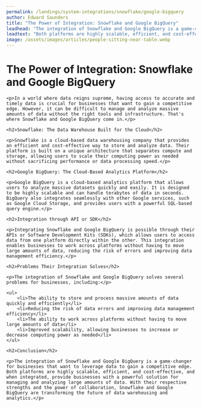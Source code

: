 ```yaml
---
permalink: /landings/system-integrations/snowflake/google-bigquery
author: Edward Saunders
title: "The Power of Integration: Snowflake and Google BigQuery"
leadhead: "The integration of Snowflake and Google BigQuery is a game-changer for businesses that want to leverage data to gain a competitive edge"
leadtext: "Both platforms are highly scalable, efficient, and cost-effective, and when integrated, provide businesses with a powerful solution for managing and analyzing large amounts of data. With their respective strengths and the power of collaboration, Snowflake and Google BigQuery are transforming the future of data warehousing and analytics."
image: /assets/images/articles/people-sitting-near-table.webp
---
```

<div class="arttext">
	<h1>The Power of Integration: Snowflake and Google BigQuery</h1>

	<p>In a world where data reigns supreme, having access to accurate and timely data is crucial for businesses that want to gain a competitive edge. However, it can be difficult to manage and analyze massive amounts of data without the right tools and infrastructure. That's where Snowflake and Google BigQuery come in.</p>

	<h2>Snowflake: The Data Warehouse Built for the Cloud</h2>

	<p>Snowflake is a cloud-based data warehousing company that provides an efficient and cost-effective way to store and analyze data. Their platform is built on a unique architecture that separates compute and storage, allowing users to scale their computing power as needed without sacrificing performance or data processing speed.</p>

	<h2>Google BigQuery: The Cloud-Based Analytics Platform</h2>

	<p>Google BigQuery is a cloud-based analytics platform that allows users to analyze massive datasets quickly and easily. It is designed to be highly scalable and can handle terabytes of data in seconds. BigQuery also integrates seamlessly with other Google services, such as Google Cloud Storage, and provides users with a powerful SQL-based query engine.</p>

	<h2>Integration through API or SDK</h2>

	<p>Integrating Snowflake and Google BigQuery is possible through their APIs or Software Development Kits (SDKs), which allows users to access data from one platform directly within the other. This integration enables businesses to work across platforms without having to move large amounts of data, reducing the risk of errors and improving data management efficiency.</p>

	<h2>Problems Their Integration Solves</h2>

	<p>The integration of Snowflake and Google BigQuery solves several problems for businesses, including:</p>

	<ul>
		<li>The ability to store and process massive amounts of data quickly and efficiently</li>
		<li>Reducing the risk of data errors and improving data management efficiency</li>
		<li>The ability to work across platforms without having to move large amounts of data</li>
		<li>Improved scalability, allowing businesses to increase or decrease computing power as needed</li>
	</ul>

	<h2>Conclusion</h2>

	<p>The integration of Snowflake and Google BigQuery is a game-changer for businesses that want to leverage data to gain a competitive edge. Both platforms are highly scalable, efficient, and cost-effective, and when integrated, provide businesses with a powerful solution for managing and analyzing large amounts of data. With their respective strengths and the power of collaboration, Snowflake and Google BigQuery are transforming the future of data warehousing and analytics.</p>

</div>